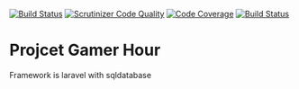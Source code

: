 [![Build Status](https://travis-ci.com/AreonL/framework.svg?branch=main)](https://travis-ci.com/AreonL/framework)
[![Scrutinizer Code Quality](https://scrutinizer-ci.com/g/AreonL/mvc-proj/badges/quality-score.png?b=main)](https://scrutinizer-ci.com/g/AreonL/mvc-proj/?branch=main)
[![Code Coverage](https://scrutinizer-ci.com/g/AreonL/mvc-proj/badges/coverage.png?b=main)](https://scrutinizer-ci.com/g/AreonL/mvc-proj/?branch=main)
[![Build Status](https://scrutinizer-ci.com/g/AreonL/mvc-proj/badges/build.png?b=main)](https://scrutinizer-ci.com/g/AreonL/mvc-proj/build-status/main)

Projcet Gamer Hour
==========================

Framework is laravel with sqldatabase
